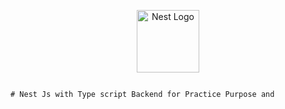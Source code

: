 <p align="center">
  <a href="http://nestjs.com/" target="blank"><img src="https://nestjs.com/img/logo-small.svg" width="100" alt="Nest Logo" /></a>
</p>



```

# Nest Js with Type script Backend for Practice Purpose and 
